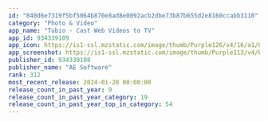 ```yaml
---
id: "840d6e7319f5bf5064b870e8ad8e0092acb2dbe73b87b655d2e8160ccabb3110"
category: "Photo & Video"
app_name: "Tubio - Cast Web Videos to TV"
app_id: 934339109
app_icon: https://is1-ssl.mzstatic.com/image/thumb/Purple126/v4/16/a1/88/16a18850-c3f2-ba2d-7874-cee438ebd44f/AppIcon-1x_U007emarketing-0-3-0-0-85-220-0.png/1024x1024bb.png
app_screenshot: https://is1-ssl.mzstatic.com/image/thumb/Purple113/v4/b9/47/3c/b9473c12-dcbb-fc9e-6703-1f5787b39e5e/mzl.ekiiryhg.jpg/1242x2688bb.png
publisher_id: 934339108
publisher_name: "AE Software"
rank: 312
most_recent_release: 2024-01-28 00:00:00
release_count_in_past_year: 9
release_count_in_past_year_category: 19
release_count_in_past_year_top_in_category: 54
---
```

